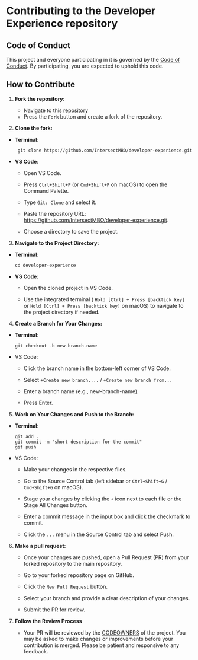 # Contributing to the Developer Experience repository 

## Code of Conduct

This project and everyone participating in it is governed by the [Code of Conduct](./CODE-OF-CONDUCT.md).
By participating, you are expected to uphold this code.

## How to Contribute

1. **Fork the repository:**
   - Navigate to this [repository](https://github.com/IntersectMBO/developer-experience)
   - Press the `Fork` button and create a fork of the repository.

2. **Clone the fork:**
- **Terminal**:

    ```shell
     git clone https://github.com/IntersectMBO/developer-experience.git
    ```

- **VS Code**:

  - Open VS Code.

  - Press `Ctrl+Shift+P` (or `Cmd+Shift+P` on macOS) to open the Command Palette.

  - Type `Git: Clone` and select it.

  - Paste the repository URL: https://github.com/IntersectMBO/developer-experience.git.

  - Choose a directory to save the project.

3. **Navigate to the Project Directory:**
- **Terminal**:

     ```shell
     cd developer-experience
     ```
- **VS Code**:

  - Open the cloned project in VS Code.

  - Use the integrated terminal ( `Hold [Ctrl] + Press [backtick key] `
    or  `Hold [Ctrl] + Press [backtick key]` on macOS) to navigate to the project directory if needed.

4. **Create a Branch for Your Changes:**
 - **Terminal**:

     ```shell
     git checkout -b new-branch-name
     ```
- VS Code:

  - Click the branch name in the bottom-left corner of VS Code.

  - Select `+Create new branch....` / `+Create new branch from...`

  - Enter a branch name (e.g., new-branch-name).

  - Press Enter. 

5. **Work on Your Changes and Push to the Branch:**
- **Terminal**:

     ```shell
     git add .
     git commit -m "short description for the commit"
     git push
     ```

- VS Code:

  - Make your changes in the respective files.

  - Go to the Source Control tab (left sidebar or `Ctrl+Shift+G` / `Cmd+Shift+G` on macOS).

  - Stage your changes by clicking the `+` icon next to each file or the Stage All Changes button.

  - Enter a commit message in the input box and click the checkmark to commit.

  - Click the `...` menu in the Source Control tab and select Push.

6. **Make a pull request:**
   - Once your changes are pushed, open a Pull Request (PR) from your forked repository to the main repository.

   - Go to your forked repository page on GitHub.
   - Click the `New Pull Request` button.
   - Select your branch and provide a clear description of your changes.
   - Submit the PR for review.

7. **Follow the Review Process**

   - Your PR will be reviewed by the [CODEOWNERS](./CODEOWNERS) of the project. You may be asked to make changes or improvements before your contribution is merged. Please be patient and responsive to any feedback.



